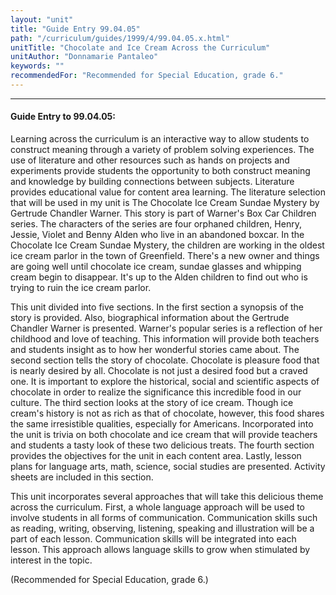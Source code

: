 ```yaml
---
layout: "unit"
title: "Guide Entry 99.04.05"
path: "/curriculum/guides/1999/4/99.04.05.x.html"
unitTitle: "Chocolate and Ice Cream Across the Curriculum"
unitAuthor: "Donnamarie Pantaleo"
keywords: ""
recommendedFor: "Recommended for Special Education, grade 6."
---
```

<body>
<hr/>
<h4>
Guide Entry to 99.04.05:
</h4>
Learning across the curriculum is an interactive way to allow students to construct meaning through a variety of problem solving experiences.  The use of literature and other resources such as hands on projects and experiments provide students the opportunity to both construct meaning and knowledge by building connections between subjects.  Literature provides educational value for content area learning.   The literature selection that will be used in my unit is The Chocolate Ice Cream Sundae Mystery by Gertrude Chandler Warner.  This story is part of Warner's Box Car Children series.  The characters of the series are four orphaned children, Henry, Jessie, Violet and Benny Alden who live in an abandoned boxcar. In the Chocolate Ice Cream Sundae Mystery, the children are working in the oldest ice cream parlor in the town of Greenfield.  There's a new owner and things are going well until chocolate ice cream, sundae glasses and whipping cream begin to disappear.  It's up to the Alden children to find out who is trying to ruin the ice cream parlor.
<p>
This unit divided into five sections.  In the first section a synopsis of the story is provided.  Also, biographical information about the Gertrude Chandler Warner is presented. Warner's popular series is a reflection of her childhood and love of teaching.  This information will provide both teachers and students insight as to how her wonderful stories came about. The second section tells the story of chocolate. Chocolate is pleasure food that is nearly desired by all.  Chocolate is not just a desired food but a craved one. It is important to explore the historical, social and scientific aspects of chocolate in order to realize the significance this incredible food in our culture.   The third section looks at the story of ice cream.  Though ice cream's history is not as rich as that of chocolate, however, this food shares the same irresistible qualities, especially for Americans. Incorporated into the unit is trivia on both chocolate and ice cream that will provide teachers and students a tasty look of these two delicious treats.  The fourth section provides the objectives for the unit in each content area.  Lastly, lesson plans for language arts, math, science, social studies are presented.  Activity sheets are included in this section.
</p>
<p>
This unit incorporates several approaches that will take this delicious theme across the curriculum.  First, a whole language approach will be used to involve students in all forms of communication.  Communication skills such as reading, writing, observing, listening, speaking and illustration will be a part of each lesson.  Communication skills will be integrated into each lesson.  This approach allows language skills to grow when stimulated by interest in the topic.
</p>
<p>
(Recommended for Special Education, grade 6.)
</p>
</body>